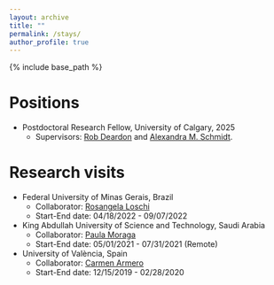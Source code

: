 ```yaml
---
layout: archive
title: ""
permalink: /stays/
author_profile: true
---
```


{% include base_path %}

Positions
======

* Postdoctoral Research Fellow, University of Calgary, 2025
  * Supervisors: [Rob Deardon](https://robdeardon.github.io/) and [Alexandra M. Schmidt](https://alex-schmidt.research.mcgill.ca/).

Research visits
======

* Federal University of Minas Gerais, Brazil
  * Collaborator: [Rosangela Loschi](http://www.est.ufmg.br/~loschi/)
  * Start-End date: 04/18/2022 - 09/07/2022
* King Abdullah University of Science and Technology, Saudi Arabia
  * Collaborator: [Paula Moraga](https://www.paulamoraga.com/)
  * Start-End date: 05/01/2021 - 07/31/2021 (Remote)
* University of València, Spain
  * Collaborator: [Carmen Armero](https://www.uv.es/armero/)
  * Start-End date: 12/15/2019 - 02/28/2020
